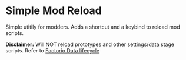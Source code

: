# Simple Mod Reload
Simple utitily for modders. Adds a shortcut and a keybind to reload mod scripts.

**Disclaimer:** Will NOT reload prototypes and other settings/data stage scripts. Refer to [Factorio Data lifecycle](<https://lua-api.factorio.com/latest/auxiliary/data-lifecycle.html>) 